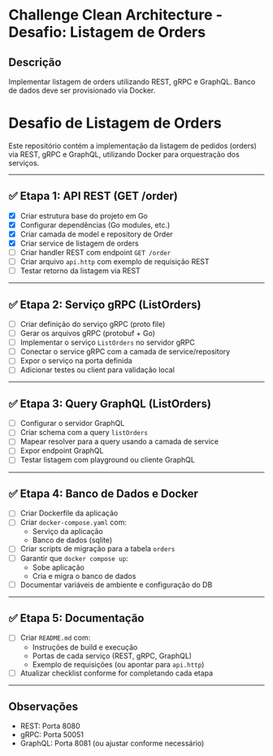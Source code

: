 # Challenge Clean Architecture - Desafio: Listagem de Orders

## Descrição
Implementar listagem de orders utilizando REST, gRPC e GraphQL. Banco de dados deve ser provisionado via Docker. 

# Desafio de Listagem de Orders

Este repositório contém a implementação da listagem de pedidos (orders) via REST, gRPC e GraphQL, utilizando Docker para orquestração dos serviços.

---

## ✅ Etapa 1: API REST (GET /order)

- [X] Criar estrutura base do projeto em Go
- [X] Configurar dependências (Go modules, etc.)
- [X] Criar camada de model e repository de Order
- [X] Criar service de listagem de orders
- [ ] Criar handler REST com endpoint `GET /order`
- [ ] Criar arquivo `api.http` com exemplo de requisição REST
- [ ] Testar retorno da listagem via REST

---

## ✅ Etapa 2: Serviço gRPC (ListOrders)

- [ ] Criar definição do serviço gRPC (proto file)
- [ ] Gerar os arquivos gRPC (protobuf + Go)
- [ ] Implementar o serviço `ListOrders` no servidor gRPC
- [ ] Conectar o service gRPC com a camada de service/repository
- [ ] Expor o serviço na porta definida
- [ ] Adicionar testes ou client para validação local

---

## ✅ Etapa 3: Query GraphQL (ListOrders)

- [ ] Configurar o servidor GraphQL
- [ ] Criar schema com a query `listOrders`
- [ ] Mapear resolver para a query usando a camada de service
- [ ] Expor endpoint GraphQL
- [ ] Testar listagem com playground ou cliente GraphQL

---

## ✅ Etapa 4: Banco de Dados e Docker

- [ ] Criar Dockerfile da aplicação
- [ ] Criar `docker-compose.yaml` com:
  - Serviço da aplicação
  - Banco de dados (sqlite)
- [ ] Criar scripts de migração para a tabela `orders`
- [ ] Garantir que `docker compose up`:
  - Sobe aplicação
  - Cria e migra o banco de dados
- [ ] Documentar variáveis de ambiente e configuração do DB

---

## ✅ Etapa 5: Documentação

- [ ] Criar `README.md` com:
  - Instruções de build e execução
  - Portas de cada serviço (REST, gRPC, GraphQL)
  - Exemplo de requisições (ou apontar para `api.http`)
- [ ] Atualizar checklist conforme for completando cada etapa

---

## Observações
- REST: Porta 8080
- gRPC: Porta 50051
- GraphQL: Porta 8081 (ou ajustar conforme necessário)

